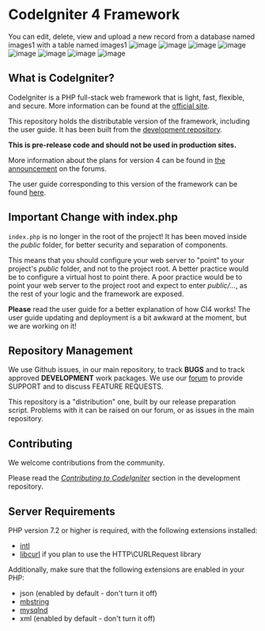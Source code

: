 # CodeIgniter 4 Framework
You can edit, delete, view and upload a new record from a database named images1 with a table named images1
![image](https://user-images.githubusercontent.com/76125731/124397451-92fdeb00-dd18-11eb-80ac-e0276ca2cce0.png)
![image](https://user-images.githubusercontent.com/76125731/124397455-998c6280-dd18-11eb-8541-cd3c39b03699.png)
![image](https://user-images.githubusercontent.com/76125731/124397462-a14c0700-dd18-11eb-935e-cbeee53aa8a9.png)
![image](https://user-images.githubusercontent.com/76125731/124397470-a7da7e80-dd18-11eb-9ffe-cfa76a2b3cbe.png)
![image](https://user-images.githubusercontent.com/76125731/124397485-b5900400-dd18-11eb-81dc-e29b55552aca.png)
![image](https://user-images.githubusercontent.com/76125731/124397504-cccef180-dd18-11eb-9ffe-ef9eccce9d15.png)
![image](https://user-images.githubusercontent.com/76125731/124397507-d0fb0f00-dd18-11eb-9590-d56731a61aab.png)
![image](https://user-images.githubusercontent.com/76125731/124397514-da847700-dd18-11eb-89d5-b50ae8a9b7ec.png)


## What is CodeIgniter?

CodeIgniter is a PHP full-stack web framework that is light, fast, flexible, and secure. 
More information can be found at the [official site](http://codeigniter.com).

This repository holds the distributable version of the framework,
including the user guide. It has been built from the 
[development repository](https://github.com/codeigniter4/CodeIgniter4).

**This is pre-release code and should not be used in production sites.**

More information about the plans for version 4 can be found in [the announcement](http://forum.codeigniter.com/thread-62615.html) on the forums.

The user guide corresponding to this version of the framework can be found
[here](https://codeigniter4.github.io/userguide/). 


## Important Change with index.php

`index.php` is no longer in the root of the project! It has been moved inside the *public* folder,
for better security and separation of components.

This means that you should configure your web server to "point" to your project's *public* folder, and
not to the project root. A better practice would be to configure a virtual host to point there. A poor practice would be to point your web server to the project root and expect to enter *public/...*, as the rest of your logic and the
framework are exposed.

**Please** read the user guide for a better explanation of how CI4 works!
The user guide updating and deployment is a bit awkward at the moment, but we are working on it!

## Repository Management

We use Github issues, in our main repository, to track **BUGS** and to track approved **DEVELOPMENT** work packages.
We use our [forum](http://forum.codeigniter.com) to provide SUPPORT and to discuss
FEATURE REQUESTS.

This repository is a "distribution" one, built by our release preparation script. 
Problems with it can be raised on our forum, or as issues in the main repository.

## Contributing

We welcome contributions from the community.

Please read the [*Contributing to CodeIgniter*](https://github.com/codeigniter4/CodeIgniter4/blob/develop/contributing.md) section in the development repository.

## Server Requirements

PHP version 7.2 or higher is required, with the following extensions installed: 

- [intl](http://php.net/manual/en/intl.requirements.php)
- [libcurl](http://php.net/manual/en/curl.requirements.php) if you plan to use the HTTP\CURLRequest library

Additionally, make sure that the following extensions are enabled in your PHP:

- json (enabled by default - don't turn it off)
- [mbstring](http://php.net/manual/en/mbstring.installation.php)
- [mysqlnd](http://php.net/manual/en/mysqlnd.install.php)
- xml (enabled by default - don't turn it off)
